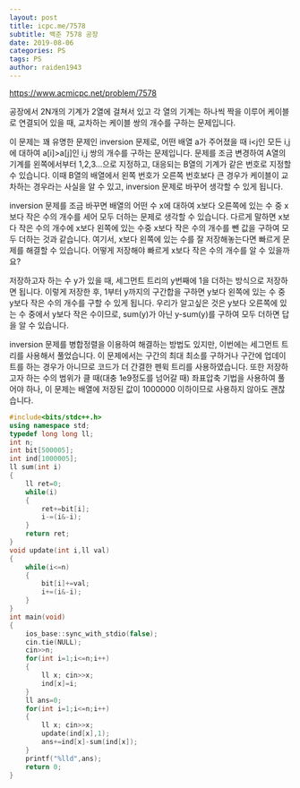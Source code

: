 ```yaml
---
layout: post
title: icpc.me/7578
subtitle: 백준 7578 공장
date: 2019-08-06
categories: PS
tags: PS
author: raiden1943
---
```


<https://www.acmicpc.net/problem/7578>

공장에서 2N개의 기계가 2열에 걸쳐서 있고 각 열의 기계는 하나씩 짝을 이루어 케이블로 연결되어 있을 때, 교차하는 케이블 쌍의 개수를 구하는 문제입니다.

이 문제는 꽤 유명한 문제인 inversion 문제로, 어떤 배열 a가 주어졌을 때 i<j인 모든 i,j에 대하여 a[i]>a[j]인 i,j 쌍의 개수를 구하는 문제입니다. 문제를 조금 변경하여 A열의 기계를 왼쪽에서부터 1,2,3...으로 지정하고, 대응되는 B열의 기계가 같은 번호로 지정할 수 있습니다. 이때 B열의 배열에서 왼쪽 번호가 오른쪽 번호보다 큰 경우가 케이블이 교차하는 경우라는 사실을 알 수 있고, inversion 문제로 바꾸어 생각할 수 있게 됩니다.

inversion 문제를 조금 바꾸면 배열의 어떤 수 x에 대하여 x보다 오른쪽에 있는 수 중 x보다 작은 수의 개수를 세어 모두 더하는 문제로 생각할 수 있습니다. 다르게 말하면 x보다 작은 수의 개수에 x보다 왼쪽에 있는 수중 x보다 작은 수의 개수를 뺀 값을 구하여 모두 더하는 것과 같습니다. 여기서, x보다 왼쪽에 있는 수를 잘 저장해놓는다면 빠르게 문제를 해결할 수 있습니다. 어떻게 저장해야 빠르게 x보다 작은 수의 개수를 알 수 있을까요?

저장하고자 하는 수 y가 있을 때, 세그먼트 트리의 y번째에 1을 더하는 방식으로 저장하면 됩니다. 이렇게 저장한 후, 1부터 y까지의 구간합을 구하면 y보다 왼쪽에 있는 수 중 y보다 작은 수의 개수를 구할 수 있게 됩니다. 우리가 알고싶은 것은 y보다 오른쪽에 있는 수 중에서 y보다 작은 수이므로, sum(y)가 아닌 y-sum(y)를 구하여 모두 더하면 답을 알 수 있습니다.

inversion 문제를 병합정렬을 이용하여 해결하는 방법도 있지만, 이번에는 세그먼트 트리를 사용해서 풀었습니다. 이 문제에서는 구간의 최대 최소를 구하거나 구간에 업데이트를 하는 경우가 아니므로 코드가 더 간결한 펜윅 트리를 사용하였습니다. 또한 저장하고자 하는 수의 범위가 클 때(대충 1e9정도를 넘어갈 때) 좌표압축 기법을 사용하여 풀어야 하나, 이 문제는 배열에 저장된 값이 1000000 이하이므로 사용하지 않아도 괜찮습니다.


```cpp
#include<bits/stdc++.h>
using namespace std;
typedef long long ll;
int n;
int bit[500005];
int ind[1000005];
ll sum(int i)
{
	ll ret=0;
	while(i)
	{
		ret+=bit[i];
		i-=(i&-i);
	}
	return ret;
}
void update(int i,ll val)
{
	while(i<=n)
	{
		bit[i]+=val;
		i+=(i&-i);
	}
}
int main(void)
{
	ios_base::sync_with_stdio(false);
	cin.tie(NULL);
	cin>>n;
	for(int i=1;i<=n;i++)
	{
		ll x; cin>>x;
		ind[x]=i;
	}
	ll ans=0;
	for(int i=1;i<=n;i++)
	{
		ll x; cin>>x;
		update(ind[x],1);
		ans+=ind[x]-sum(ind[x]);
	}
	printf("%lld",ans);
	return 0;
}
```
